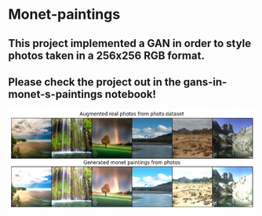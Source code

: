 # Monet-paintings
## This project implemented a GAN in order to style photos taken in a 256x256 RGB format.
## Please check the project out in the gans-in-monet-s-paintings notebook! 


![Preview of the results](https://github.com/enz03/monet-paintings/blob/main/final_comparison.png?raw=true)